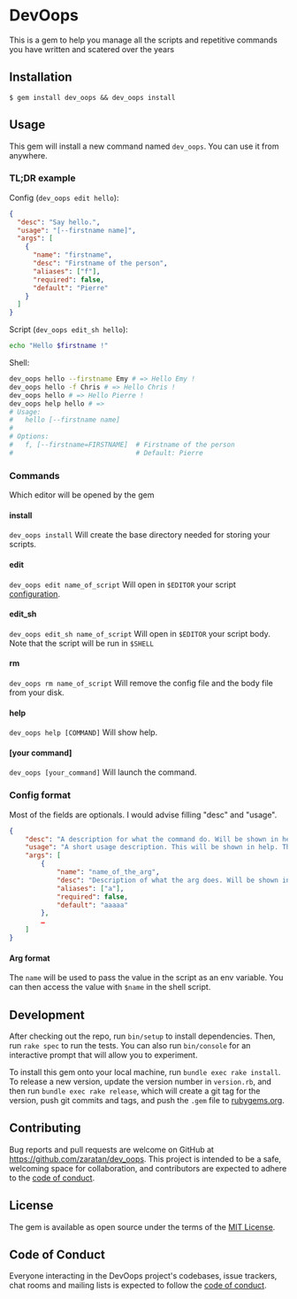 # DevOops

This is a gem to help you manage all the scripts and repetitive commands you have written and scatered over the years

## Installation

    $ gem install dev_oops && dev_oops install

## Usage

This gem will install a new command named `dev_oops`. You can use it from anywhere.

### TL;DR example

Config (`dev_oops edit hello`):

```json
{
  "desc": "Say hello.",
  "usage": "[--firstname name]",
  "args": [
    {
      "name": "firstname",
      "desc": "Firstname of the person",
      "aliases": ["f"],
      "required": false,
      "default": "Pierre"
    }
  ]
}
```

Script (`dev_oops edit_sh hello`):

```sh
echo "Hello $firstname !"
```

Shell:

```sh
dev_oops hello --firstname Emy # => Hello Emy !
dev_oops hello -f Chris # => Hello Chris !
dev_oops hello # => Hello Pierre !
dev_oops help hello # =>
# Usage:
#   hello [--firstname name]
#
# Options:
#   f, [--firstname=FIRSTNAME]  # Firstname of the person
#                               # Default: Pierre
```

### Commands

Which editor will be opened by the gem

#### install

`dev_oops install` Will create the base directory needed for storing your scripts.

#### edit

`dev_oops edit name_of_script` Will open in `$EDITOR` your script [configuration](#config-format).

#### edit_sh

`dev_oops edit_sh name_of_script` Will open in `$EDITOR` your script body. Note that the script will be run in `$SHELL`

#### rm

`dev_oops rm name_of_script` Will remove the config file and the body file from your disk.

#### help

`dev_oops help [COMMAND]` Will show help.

#### [your command]

`dev_oops [your_command]` Will launch the command.

### Config format

Most of the fields are optionals. I would advise filling "desc" and "usage".

```json
{
    "desc": "A description for what the command do. Will be shown in help.",
    "usage": "A short usage description. This will be shown in help. The name of the command will be automatically present at the beggining of the usage",
    "args": [
        {
            "name": "name_of_the_arg",
            "desc": "Description of what the arg does. Will be shown in help.",
            "aliases": ["a"],
            "required": false,
            "default": "aaaaa"
        },
        …
    ]
}
```

#### Arg format

The `name` will be used to pass the value in the script as an env variable.
You can then access the value with `$name` in the shell script.

## Development

After checking out the repo, run `bin/setup` to install dependencies. Then, run `rake spec` to run the tests. You can also run `bin/console` for an interactive prompt that will allow you to experiment.

To install this gem onto your local machine, run `bundle exec rake install`. To release a new version, update the version number in `version.rb`, and then run `bundle exec rake release`, which will create a git tag for the version, push git commits and tags, and push the `.gem` file to [rubygems.org](https://rubygems.org).

## Contributing

Bug reports and pull requests are welcome on GitHub at https://github.com/zaratan/dev_oops. This project is intended to be a safe, welcoming space for collaboration, and contributors are expected to adhere to the [code of conduct](https://github.com/zaratan/dev_oops/blob/master/CODE_OF_CONDUCT.md).

## License

The gem is available as open source under the terms of the [MIT License](https://opensource.org/licenses/MIT).

## Code of Conduct

Everyone interacting in the DevOops project's codebases, issue trackers, chat rooms and mailing lists is expected to follow the [code of conduct](https://github.com/zaratan/dev_oops/blob/master/CODE_OF_CONDUCT.md).
